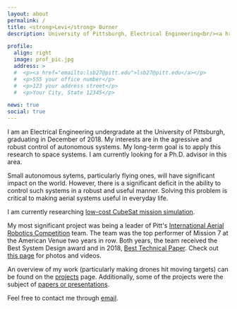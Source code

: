 ```yaml
---
layout: about
permalink: /
title: <strong>Levi</strong> Burner
description: University of Pittsburgh, Electrical Engineering<br/><a href="https://nsf-shrec.org/">NSF Center for Space High-Performance and Reconfigurable Computing</a><br/><a href="http://pittras.org">Pitt Robotics and Automation Society</a>

profile:
  align: right
  image: prof_pic.jpg
  address: >
  #  <p><a href="emailto:lsb27@pitt.edu">lsb27@pitt.edu</a></p>
  #  <p>555 your office number</p>
  #  <p>123 your address street</p>
  #  <p>Your City, State 12345</p>

news: true
social: true
---
```


I am an Electrical Engineering undergradate at the University of Pittsburgh, graduating in December of 2018. My interests are in the agressive and robust control of autonomous systems. My long-term goal is to apply this research to space systems. I am currently looking for a Ph.D. advisor in this area.

Small autonomous sytems, particularly flying ones, will have significant impact on the world. However, there is a significant deficit in the ability to control such systems in a robust and useful manner. Solving this problem is critical to making aerial systems useful in everyday life.

I am currently researching <a href="/projects/hitl-cubesat/">low-cost CubeSat mission simulation<a>.

My most significant project was being a leader of Pitt's <a href="http://www.aerialroboticscompetition.org">International Aerial Robotics Competition</a> team. The team was the top performer of Mission 7 at the American Venue two years in row. Both years, the team received the Best System Design award and in 2018, <a href="http://pittras.org/assets/misc/iarc-technical-paper-2018.pdf">Best Technical Paper</a>. Check out <a href="/projects/iarc-mission-7/">this page</a> for photos and videos.

An overview of my work (particularly making drones hit moving targets) can be found on the <a href="/projects/">projects</a> page. Additionally, some of the projects were the subject of <a href="/publications/">papers or presentations</a>.

Feel free to contact me through <a href="mailto:levi.burner@pitt.edu">email</a>.